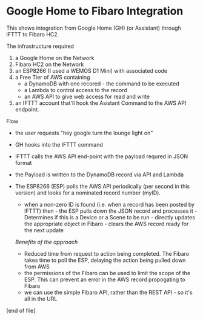 # Google Home to Fibaro Integration

This shows integration from Google Home (GH) (or Assistant) through IFTTT to Fibaro HC2.

The infrastructure required
1. a Google Home on the Network
2.  Fibaro HC2 on the Network
3.  an ESP8266 (I used a WEMOS D1 Mini) with associated code
4.  a Free Tier of AWS containing
    - a DynamoDB with one recored - the command to be executed
    - a Lambda to control access to the record
    - an AWS API to give web access for read and write
5.  an IFTTT account that'll hook the Asistant Command to the AWS API endpoint.

Flow
- the user requests "hey google turn the lounge light on"
- GH hooks into the IFTTT command
- IFTTT calls the AWS API end-point with the payload requred in JSON format
- the Payload is written to the DynamoDB record via API and Lambda
- The ESP8266 (ESP) polls the AWS API periodically (per second in this version) and looks for a nominated record number (myID).
	-	when a non-zero ID is found (i.e. when a record has been posted by IFTTT) then 
			- the ESP pulls down the JSON record and processes it
			- Determines if this is a Device or a Scene to be run
			- directly updates the appropriate object in Fibaro
			- clears the AWS record ready for the next update
			
	_Benefits of the approach_
	- Reduced time from request to action being completed.  The Fibaro takes time to poll the ESP, delaying the action being pulled down from AWS
	- the permissions of the Fibaro can be used to limit the scope of the ESP.  This can prevent an error in the AWS record propogating to Fibaro
	- we can use the simple Fibaro API, rather than the REST API - so it's all in the URL
	
[end of file]


